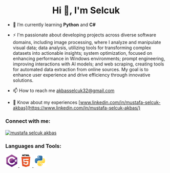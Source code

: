 <h1 align="center">Hi 👋, I'm Selcuk</h1>

- 🌱 I’m currently learning **Python** and **C#** 
- ⚡ I'm passionate about developing projects across diverse software domains, including image processing, where I analyze and manipulate visual data; data analysis, utilizing tools for transforming complex datasets into actionable insights; system optimization, focused on enhancing performance in Windows environments; prompt engineering, improving interactions with AI models; and web scraping, creating tools for automated data extraction from online sources. My goal is to enhance user experience and drive efficiency through innovative solutions.

- 📫 How to reach me [akbasselcuk32@gmail.com](mailto:akbasselcuk32@gmail.com)

- 📄 Know about my experiences [www.linkedin.com/in/mustafa-selcuk-akbaş](https://www.linkedin.com/in/mustafa-selcuk-akbas/)

<h3 align="left">Connect with me:</h3>
<p align="left">
<a href="https://linkedin.com/in/mustafa selcuk akbas" target="blank"><img align="center" src="https://raw.githubusercontent.com/rahuldkjain/github-profile-readme-generator/master/src/images/icons/Social/linked-in-alt.svg" alt="mustafa selcuk akbas" height="30" width="40" /></a>
</p>

<h3 align="left">Languages and Tools:</h3>
<p align="left"> <a href="https://www.w3schools.com/cs/" target="_blank" rel="noreferrer"> <img src="https://raw.githubusercontent.com/devicons/devicon/master/icons/csharp/csharp-original.svg" alt="csharp" width="40" height="40"/> </a> <a href="https://www.w3.org/html/" target="_blank" rel="noreferrer"> <img src="https://raw.githubusercontent.com/devicons/devicon/master/icons/html5/html5-original-wordmark.svg" alt="html5" width="40" height="40"/> </a> <a href="https://www.python.org" target="_blank" rel="noreferrer"> <img src="https://raw.githubusercontent.com/devicons/devicon/master/icons/python/python-original.svg" alt="python" width="40" height="40"/> </a> </p>

